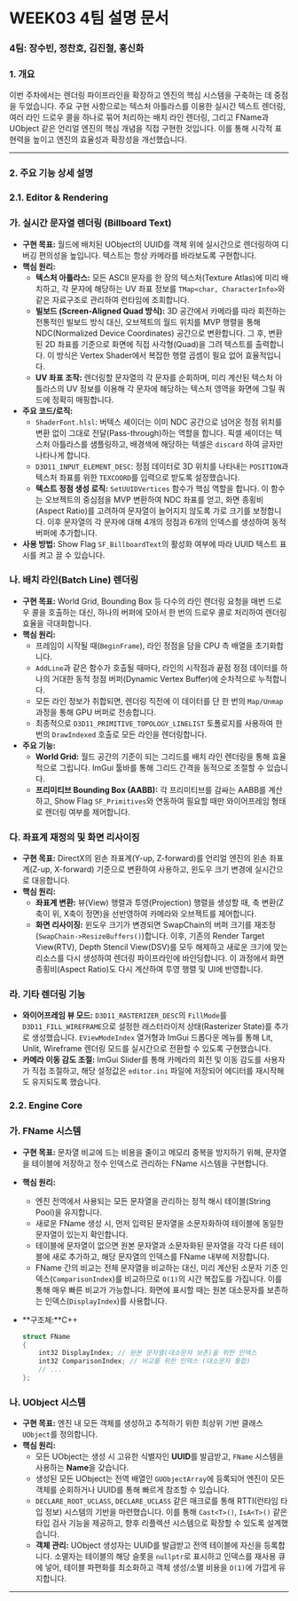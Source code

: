 # WEEK03 4팀 설명 문서

### 4팀: 장수빈, 정찬호, 김진철, 홍신화

### 1. 개요

이번 주차에서는 렌더링 파이프라인을 확장하고 엔진의 핵심 시스템을 구축하는 데 중점을 두었습니다. 주요 구현 사항으로는 텍스처 아틀라스를 이용한 실시간 텍스트 렌더링, 여러 라인 드로우 콜을 하나로 묶어 처리하는 배치 라인 렌더링, 그리고 FName과 UObject 같은 언리얼 엔진의 핵심 개념을 직접 구현한 것입니다. 이를 통해 시각적 표현력을 높이고 엔진의 효율성과 확장성을 개선했습니다.

---

### 2. 주요 기능 상세 설명

### 2.1. Editor & Rendering

### 가. 실시간 문자열 렌더링 (Billboard Text)

- **구현 목표:** 월드에 배치된 UObject의 UUID를 객체 위에 실시간으로 렌더링하여 디버깅 편의성을 높입니다. 텍스트는 항상 카메라를 바라보도록 구현합니다.
- **핵심 원리:**
    - **텍스처 아틀라스:** 모든 ASCII 문자를 한 장의 텍스처(Texture Atlas)에 미리 배치하고, 각 문자에 해당하는 UV 좌표 정보를 `TMap<char, CharacterInfo>`와 같은 자료구조로 관리하여 런타임에 조회합니다.
    - **빌보드 (Screen-Aligned Quad 방식):** 3D 공간에서 카메라를 따라 회전하는 전통적인 빌보드 방식 대신, 오브젝트의 월드 위치를 MVP 행렬을 통해 NDC(Normalized Device Coordinates) 공간으로 변환합니다. 그 후, 변환된 2D 좌표를 기준으로 화면에 직접 사각형(Quad)을 그려 텍스트를 출력합니다. 이 방식은 Vertex Shader에서 복잡한 행렬 곱셈이 필요 없어 효율적입니다.
    - **UV 좌표 조작:** 렌더링할 문자열의 각 문자를 순회하며, 미리 계산된 텍스처 아틀라스의 UV 정보를 이용해 각 문자에 해당하는 텍스처 영역을 화면에 그릴 쿼드에 정확히 매핑합니다.
- **주요 코드/로직:**
    - `ShaderFont.hlsl`: 버텍스 셰이더는 이미 NDC 공간으로 넘어온 정점 위치를 변환 없이 그대로 전달(Pass-through)하는 역할을 합니다. 픽셀 셰이더는 텍스처 아틀라스를 샘플링하고, 배경색에 해당하는 텍셀은 `discard` 하여 글자만 나타나게 합니다.
    - `D3D11_INPUT_ELEMENT_DESC`: 정점 데이터로 3D 위치를 나타내는 `POSITION`과 텍스처 좌표를 위한 `TEXCOORD`를 입력으로 받도록 설정했습니다.
    - **텍스트 정점 생성 로직:** `SetUUIDVertices` 함수가 핵심 역할을 합니다. 이 함수는 오브젝트의 중심점을 MVP 변환하여 NDC 좌표를 얻고, 화면 종횡비(Aspect Ratio)를 고려하여 문자열이 늘어지지 않도록 가로 크기를 보정합니다. 이후 문자열의 각 문자에 대해 4개의 정점과 6개의 인덱스를 생성하여 동적 버퍼에 추가합니다.
- **사용 방법:** Show Flag `SF_BillboardText`의 활성화 여부에 따라 UUID 텍스트 표시를 켜고 끌 수 있습니다.

### 나. 배치 라인(Batch Line) 렌더링

- **구현 목표:** World Grid, Bounding Box 등 다수의 라인 렌더링 요청을 매번 드로우 콜을 호출하는 대신, 하나의 버퍼에 모아서 한 번의 드로우 콜로 처리하여 렌더링 효율을 극대화합니다.
- **핵심 원리:**
    - 프레임이 시작될 때(`BeginFrame`), 라인 정점을 담을 CPU 측 배열을 초기화합니다.
    - `AddLine`과 같은 함수가 호출될 때마다, 라인의 시작점과 끝점 정점 데이터를 하나의 거대한 동적 정점 버퍼(Dynamic Vertex Buffer)에 순차적으로 누적합니다.
    - 모든 라인 정보가 취합되면, 렌더링 직전에 이 데이터를 단 한 번의 `Map/Unmap` 과정을 통해 GPU 버퍼로 전송합니다.
    - 최종적으로 `D3D11_PRIMITIVE_TOPOLOGY_LINELIST` 토폴로지를 사용하여 한 번의 `DrawIndexed` 호출로 모든 라인을 렌더링합니다.
- **주요 기능:**
    - **World Grid:** 월드 공간의 기준이 되는 그리드를 배치 라인 렌더링을 통해 효율적으로 그립니다. ImGui 툴바를 통해 그리드 간격을 동적으로 조절할 수 있습니다.
    - **프리미티브 Bounding Box (AABB):** 각 프리미티브를 감싸는 AABB를 계산하고, Show Flag `SF_Primitives`와 연동하여 필요할 때만 와이어프레임 형태로 렌더링 여부를 제어합니다.

### 다. 좌표계 재정의 및 화면 리사이징

- **구현 목표:** DirectX의 왼손 좌표계(Y-up, Z-forward)를 언리얼 엔진의 왼손 좌표계(Z-up, X-forward) 기준으로 변환하여 사용하고, 윈도우 크기 변경에 실시간으로 대응합니다.
- **핵심 원리:**
    - **좌표계 변환:** 뷰(View) 행렬과 투영(Projection) 행렬을 생성할 때, 축 변환(Z축이 위, X축이 정면)을 선반영하여 카메라와 오브젝트를 제어합니다.
    - **화면 리사이징:** 윈도우 크기가 변경되면 SwapChain의 버퍼 크기를 재조정(`SwapChain->ResizeBuffers()`)합니다. 이후, 기존의 Render Target View(RTV), Depth Stencil View(DSV)를 모두 해제하고 새로운 크기에 맞는 리소스를 다시 생성하여 렌더링 파이프라인에 바인딩합니다. 이 과정에서 화면 종횡비(Aspect Ratio)도 다시 계산하여 투영 행렬 및 UI에 반영합니다.

### 라. 기타 렌더링 기능

- **와이어프레임 뷰 모드:** `D3D11_RASTERIZER_DESC`의 `FillMode`를 `D3D11_FILL_WIREFRAME`으로 설정한 래스터라이저 상태(Rasterizer State)를 추가로 생성했습니다. `EViewModeIndex` 열거형과 ImGui 드롭다운 메뉴를 통해 Lit, Unlit, Wireframe 렌더링 모드를 실시간으로 전환할 수 있도록 구현했습니다.
- **카메라 이동 감도 조절:** ImGui Slider를 통해 카메라의 회전 및 이동 감도를 사용자가 직접 조절하고, 해당 설정값은 `editor.ini` 파일에 저장되어 에디터를 재시작해도 유지되도록 했습니다.

### 2.2. Engine Core

### 가. FName 시스템

- **구현 목표:** 문자열 비교에 드는 비용을 줄이고 메모리 중복을 방지하기 위해, 문자열을 테이블에 저장하고 정수 인덱스로 관리하는 FName 시스템을 구현합니다.
- **핵심 원리:**
    - 엔진 전역에서 사용되는 모든 문자열을 관리하는 정적 해시 테이블(String Pool)을 유지합니다.
    - 새로운 FName 생성 시, 먼저 입력된 문자열을 소문자화하여 테이블에 동일한 문자열이 있는지 확인합니다.
    - 테이블에 문자열이 없으면 원본 문자열과 소문자화된 문자열을 각각 다른 테이블에 새로 추가하고, 해당 문자열의 인덱스를 FName 내부에 저장합니다.
    - FName 간의 비교는 전체 문자열을 비교하는 대신, 미리 계산된 소문자 기준 인덱스(`ComparisonIndex`)를 비교하므로 `O(1)`의 시간 복잡도를 가집니다. 이를 통해 매우 빠른 비교가 가능합니다. 화면에 표시할 때는 원본 대소문자를 보존하는 인덱스(`DisplayIndex`)를 사용합니다.
- **구조체:**C++
    
    ```cpp
    struct FName
    {
        int32 DisplayIndex; // 원본 문자열(대소문자 보존)을 위한 인덱스
        int32 ComparisonIndex; // 비교를 위한 인덱스 (대소문자 통합)
        // ...
    };
    ```
    

### 나. UObject 시스템

- **구현 목표:** 엔진 내 모든 객체를 생성하고 추적하기 위한 최상위 기반 클래스 `UObject`를 정의합니다.
- **핵심 원리:**
    - 모든 UObject는 생성 시 고유한 식별자인 **UUID**를 발급받고, `FName` 시스템을 사용하는 **Name**을 갖습니다.
    - 생성된 모든 UObject는 전역 배열인 `GUObjectArray`에 등록되어 엔진이 모든 객체를 순회하거나 UUID를 통해 빠르게 참조할 수 있습니다.
    - `DECLARE_ROOT_UCLASS`, `DECLARE_UCLASS` 같은 매크로를 통해 RTTI(런타임 타입 정보) 시스템의 기반을 마련했습니다. 이를 통해 `Cast<T>()`, `IsA<T>()` 같은 타입 검사 기능을 제공하고, 향후 리플렉션 시스템으로 확장할 수 있도록 설계했습니다.
    - **객체 관리:** UObject 생성자는 UUID를 발급받고 전역 테이블에 자신을 등록합니다. 소멸자는 테이블의 해당 슬롯을 `nullptr`로 표시하고 인덱스를 재사용 큐에 넣어, 테이블 파편화를 최소화하고 객체 생성/소멸 비용을 `O(1)`에 가깝게 유지합니다.

---
